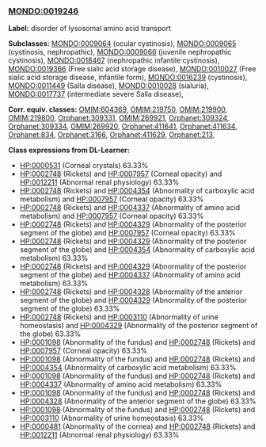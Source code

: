 
### [MONDO:0019246](http://purl.obolibrary.org/obo/MONDO_0019246)
**Label:** disorder of lysosomal amino acid transport

**Subclasses:** [MONDO:0009064](http://purl.obolibrary.org/obo/MONDO_0009064) (ocular cystinosis), [MONDO:0009065](http://purl.obolibrary.org/obo/MONDO_0009065) (cystinosis, nephropathic), [MONDO:0009066](http://purl.obolibrary.org/obo/MONDO_0009066) (juvenile nephropathic cystinosis), [MONDO:0018467](http://purl.obolibrary.org/obo/MONDO_0018467) (nephropathic infantile cystinosis), [MONDO:0019366](http://purl.obolibrary.org/obo/MONDO_0019366) (Free sialic acid storage disease), [MONDO:0010027](http://purl.obolibrary.org/obo/MONDO_0010027) (Free sialic acid storage disease, infantile form), [MONDO:0016239](http://purl.obolibrary.org/obo/MONDO_0016239) (cystinosis), [MONDO:0011449](http://purl.obolibrary.org/obo/MONDO_0011449) (Salla disease), [MONDO:0010028](http://purl.obolibrary.org/obo/MONDO_0010028) (sialuria), [MONDO:0017737](http://purl.obolibrary.org/obo/MONDO_0017737) (intermediate severe Salla disease), 

**Corr. equiv. classes:** [OMIM:604369](http://purl.obolibrary.org/obo/OMIM_604369), [OMIM:219750](http://purl.obolibrary.org/obo/OMIM_219750), [OMIM:219900](http://purl.obolibrary.org/obo/OMIM_219900), [OMIM:219800](http://purl.obolibrary.org/obo/OMIM_219800), [Orphanet:309331](http://www.orpha.net/ORDO/Orphanet_309331), [OMIM:269921](http://purl.obolibrary.org/obo/OMIM_269921), [Orphanet:309324](http://www.orpha.net/ORDO/Orphanet_309324), [Orphanet:309334](http://www.orpha.net/ORDO/Orphanet_309334), [OMIM:269920](http://purl.obolibrary.org/obo/OMIM_269920), [Orphanet:411641](http://www.orpha.net/ORDO/Orphanet_411641), [Orphanet:411634](http://www.orpha.net/ORDO/Orphanet_411634), [Orphanet:834](http://www.orpha.net/ORDO/Orphanet_834), [Orphanet:3166](http://www.orpha.net/ORDO/Orphanet_3166), [Orphanet:411629](http://www.orpha.net/ORDO/Orphanet_411629), [Orphanet:213](http://www.orpha.net/ORDO/Orphanet_213), 

**Class expressions from DL-Learner:**

- [HP:0000531](http://purl.obolibrary.org/obo/HP_0000531) (Corneal crystals) 63.33%
- [HP:0002748](http://purl.obolibrary.org/obo/HP_0002748) (Rickets) and [HP:0007957](http://purl.obolibrary.org/obo/HP_0007957) (Corneal opacity) and [HP:0012211](http://purl.obolibrary.org/obo/HP_0012211) (Abnormal renal physiology) 63.33%
- [HP:0002748](http://purl.obolibrary.org/obo/HP_0002748) (Rickets) and [HP:0004354](http://purl.obolibrary.org/obo/HP_0004354) (Abnormality of carboxylic acid metabolism) and [HP:0007957](http://purl.obolibrary.org/obo/HP_0007957) (Corneal opacity) 63.33%
- [HP:0002748](http://purl.obolibrary.org/obo/HP_0002748) (Rickets) and [HP:0004337](http://purl.obolibrary.org/obo/HP_0004337) (Abnormality of amino acid metabolism) and [HP:0007957](http://purl.obolibrary.org/obo/HP_0007957) (Corneal opacity) 63.33%
- [HP:0002748](http://purl.obolibrary.org/obo/HP_0002748) (Rickets) and [HP:0004329](http://purl.obolibrary.org/obo/HP_0004329) (Abnormality of the posterior segment of the globe) and [HP:0007957](http://purl.obolibrary.org/obo/HP_0007957) (Corneal opacity) 63.33%
- [HP:0002748](http://purl.obolibrary.org/obo/HP_0002748) (Rickets) and [HP:0004329](http://purl.obolibrary.org/obo/HP_0004329) (Abnormality of the posterior segment of the globe) and [HP:0004354](http://purl.obolibrary.org/obo/HP_0004354) (Abnormality of carboxylic acid metabolism) 63.33%
- [HP:0002748](http://purl.obolibrary.org/obo/HP_0002748) (Rickets) and [HP:0004329](http://purl.obolibrary.org/obo/HP_0004329) (Abnormality of the posterior segment of the globe) and [HP:0004337](http://purl.obolibrary.org/obo/HP_0004337) (Abnormality of amino acid metabolism) 63.33%
- [HP:0002748](http://purl.obolibrary.org/obo/HP_0002748) (Rickets) and [HP:0004328](http://purl.obolibrary.org/obo/HP_0004328) (Abnormality of the anterior segment of the globe) and [HP:0004329](http://purl.obolibrary.org/obo/HP_0004329) (Abnormality of the posterior segment of the globe) 63.33%
- [HP:0002748](http://purl.obolibrary.org/obo/HP_0002748) (Rickets) and [HP:0003110](http://purl.obolibrary.org/obo/HP_0003110) (Abnormality of urine homeostasis) and [HP:0004329](http://purl.obolibrary.org/obo/HP_0004329) (Abnormality of the posterior segment of the globe) 63.33%
- [HP:0001098](http://purl.obolibrary.org/obo/HP_0001098) (Abnormality of the fundus) and [HP:0002748](http://purl.obolibrary.org/obo/HP_0002748) (Rickets) and [HP:0007957](http://purl.obolibrary.org/obo/HP_0007957) (Corneal opacity) 63.33%
- [HP:0001098](http://purl.obolibrary.org/obo/HP_0001098) (Abnormality of the fundus) and [HP:0002748](http://purl.obolibrary.org/obo/HP_0002748) (Rickets) and [HP:0004354](http://purl.obolibrary.org/obo/HP_0004354) (Abnormality of carboxylic acid metabolism) 63.33%
- [HP:0001098](http://purl.obolibrary.org/obo/HP_0001098) (Abnormality of the fundus) and [HP:0002748](http://purl.obolibrary.org/obo/HP_0002748) (Rickets) and [HP:0004337](http://purl.obolibrary.org/obo/HP_0004337) (Abnormality of amino acid metabolism) 63.33%
- [HP:0001098](http://purl.obolibrary.org/obo/HP_0001098) (Abnormality of the fundus) and [HP:0002748](http://purl.obolibrary.org/obo/HP_0002748) (Rickets) and [HP:0004328](http://purl.obolibrary.org/obo/HP_0004328) (Abnormality of the anterior segment of the globe) 63.33%
- [HP:0001098](http://purl.obolibrary.org/obo/HP_0001098) (Abnormality of the fundus) and [HP:0002748](http://purl.obolibrary.org/obo/HP_0002748) (Rickets) and [HP:0003110](http://purl.obolibrary.org/obo/HP_0003110) (Abnormality of urine homeostasis) 63.33%
- [HP:0000481](http://purl.obolibrary.org/obo/HP_0000481) (Abnormality of the cornea) and [HP:0002748](http://purl.obolibrary.org/obo/HP_0002748) (Rickets) and [HP:0012211](http://purl.obolibrary.org/obo/HP_0012211) (Abnormal renal physiology) 63.33%


